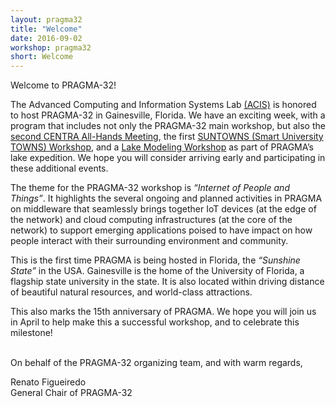 ```yaml
---
layout: pragma32
title: "Welcome"
date: 2016-09-02
workshop: pragma32
short: Welcome
---
```


Welcome to PRAGMA-32!

The Advanced Computing and Information Systems Lab <a href="https://www.acis.ufl.edu/" target="_blank">(ACIS)</a> is honored to host PRAGMA-32 in Gainesville, Florida. We have an exciting week, with a program that includes not only the PRAGMA-32 main workshop, but also the <a href="http://www.globalcentra.org/centra2" target="_blank">second CENTRA All-Hands Meeting</a>, the first <a href="http://www.globalcentra.org/suntowns2017/" target="_blank">SUNTOWNS (Smart University TOWNS) Workshop</a>, and a <a href="http://www.pragma-grid.net/pragma32-lake-workshop/" target="_blank">Lake Modeling Workshop</a> as part of PRAGMA’s lake expedition. We hope you will consider arriving early and participating in these additional events.

The theme for the PRAGMA-32 workshop is <i>“Internet of People and Things”</i>. It highlights the several ongoing and planned activities in PRAGMA on middleware that seamlessly brings together IoT devices (at the edge of the network) and cloud computing infrastructures (at the core of the network) to support emerging applications poised to have impact on how people interact with their surrounding environment and community.

This is the first time PRAGMA is being hosted in Florida, the <i>“Sunshine State”</i> in the USA. Gainesville is the home of the University of Florida, a flagship state university in the state. It is also located within driving distance of beautiful natural resources, and world-class attractions. 

This also marks the 15th anniversary of PRAGMA. We hope you will join us in April to help make this a successful workshop, and to celebrate this milestone!<br />
<br />

On behalf of the PRAGMA-32 organizing team, and with warm regards,

Renato Figueiredo <br/>
General Chair of PRAGMA-32

